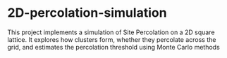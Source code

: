 # 2D-percolation-simulation
This project implements a simulation of Site Percolation on a 2D square lattice. It explores how clusters form, whether they percolate across the grid, and estimates the percolation threshold using Monte Carlo methods 
